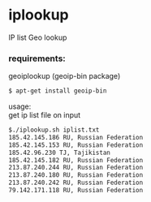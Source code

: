 # iplookup
IP list Geo lookup

### requirements:  
geoiplookup (geoip-bin package)  
```bash
$ apt-get install geoip-bin
```
usage:  
get ip list file on input  
```bash
$./iplookup.sh iplist.txt  
185.42.145.186 RU, Russian Federation  
185.42.145.153 RU, Russian Federation  
185.42.96.230 TJ, Tajikistan  
185.42.145.182 RU, Russian Federation  
213.87.240.244 RU, Russian Federation  
213.87.240.180 RU, Russian Federation  
213.87.240.242 RU, Russian Federation  
79.142.171.118 RU, Russian Federation  
```

